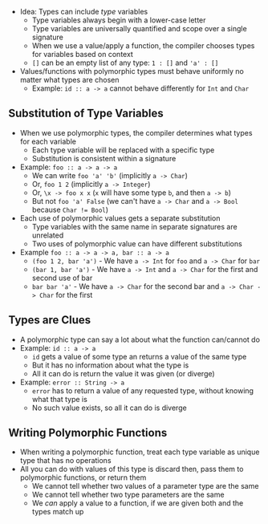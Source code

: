 - Idea: Types can include *type* variables
	- Type variables always begin with a lower-case letter
	- Type variables are universally quantified and scope over a single signature
	- When we use a value/apply a function, the compiler chooses types for variables based on context
	- `[]` can be an empty list of any type: `1 : []` and `'a' : []`
- Values/functions with polymorphic types must behave uniformly no matter what types are chosen
	- Example: `id :: a -> a` cannot behave differently for `Int` and `Char`
## Substitution of Type Variables
- When we use polymorphic types, the compiler determines what types for each variable
	- Each type variable will be replaced with a specific type
	- Substitution is consistent within a signature
- Example: `foo :: a -> a -> a`
	- We can write `foo 'a' 'b'` (implicitly `a -> Char`)
	- Or, `foo 1 2` (implicitly `a -> Integer`)
	- Or, `\x -> foo x x` (`x` will have some type `b`, and then `a -> b`)
	- But not `foo 'a' False` (we can't have `a -> Char` and `a -> Bool` because `Char != Bool`)
- Each use of polymorphic values gets a separate substitution
	- Type variables with the same name in separate signatures are unrelated
	- Two uses of polymorphic value can have different substitutions
- Example `foo :: a -> a -> a, bar :: a -> a`
	- `(foo 1 2, bar 'a')` - We have `a -> Int` for `foo` and `a -> Char` for `bar`
	- `(bar 1, bar 'a')` - We have `a -> Int` and `a -> Char` for the first and second use of bar
	- `bar bar 'a'` - We have `a -> Char` for the second bar and `a -> Char -> Char` for the first

## Types are Clues
- A polymorphic type can say a lot about what the function can/cannot do
- Example: `id :: a -> a`
	- `id` gets a value of some type an returns a value of the same type
	- But it has no information about what the type is
	- All it can do is return the value it was given (or diverge)
- Example: `error :: String -> a`
	- `error` has to return a value of any requested type, without knowing what that type is
	- No such value exists, so all it can do is diverge

## Writing Polymorphic Functions
- When writing a polymorphic function, treat each type variable as unique type that has no operations
- All you can do with values of this type is discard then, pass them to polymorphic functions, or return them
	- We cannot tell whether two values of a parameter type are the same
	- We cannot tell whether two type parameters are the same
	- We *can* apply a value to a function, if we are given both and the types match up
